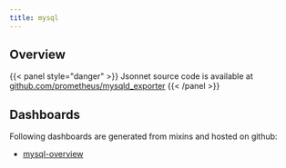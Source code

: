 ```yaml
---
title: mysql
---
```


## Overview



{{< panel style="danger" >}}
Jsonnet source code is available at [github.com/prometheus/mysqld_exporter](https://github.com/prometheus/mysqld_exporter/tree/master/mysqld-mixin)
{{< /panel >}}

## Dashboards
Following dashboards are generated from mixins and hosted on github:


- [mysql-overview](https://github.com/monitoring-mixins/website/blob/master/assets/mysql/dashboards/mysql-overview.json)

